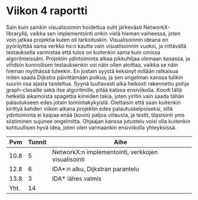 # Viikon 4 raportti

Sain kuin sainkin visualisoinnin hoidettua suht järkevästi NetworkX-libraryllä, vaikka sen implementointi onkin vielä hieman vaiheessa, joten voin jatkaa projektia kuten oli tarkoituskin. Visualisoinnin ideana on pyöräyttää sama verkko nx:n kautta vain visualisoinnin vuoksi, ja riittävällä testauksella varmistaa että tulos on kuitenkin sama kuin omissa algoritmeissäni. Projektin ydintoiminta alkaa pikkuhiljaa olemaan kasassa, ja vihdoin kunnollisen testauksenkin voi näin ollen aloittaa, vaikka se näin hieman myöhässä tuleekin. En jostain syystä keksinyt millään ratkaisua miten saada Dijkstra päivittämään polkua, ja sen ongelman kanssa tulikin suurin osa ajasta taisteltua. Syynä luultavasti aika heikosti rakennettu pohja graph-classille sekä itse algoritmille, pitää katsoa ensiviikolla. Koodi tällä hetkellä aikamoista spagettia kiireiden takia, joten yiritin vain saada tähän palautukseen edes jotain toimintakykyistä. Olettaisin että saan kuitenkin kirittyä kahden viikon aikana projektin edes palautuskelpoiseksi, sillä ydintoiminta ei kaipaa enää (kovin) paljoa viilausta, ja testit, tilastointi yms siistiminen sujunee ongelmitta.
Ohjaajan kanssa jutustelu voisi olla kuitenkin kohtuullisen hyvä idea, joten olen varmaankin ensiviikolla yhteyksissä.





| Pvm | Tunnit | Aihe |
| ---         |     ---      |  --- |
| 10.8   | 5     | NetworkX:n implementointi, verkkojen visualisointi |
| 12.8   | 6    | IDA*:n alku, Dijkstran parantelu |
| 13.8   | 3   | IDA* lähes valmis |
| Yht.    | 14     |    |

